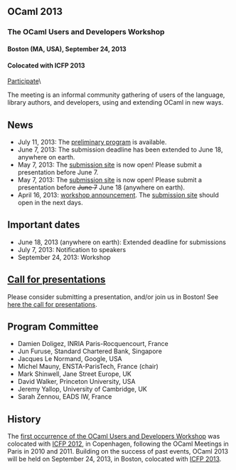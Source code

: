 OCaml 2013
----------

### The OCaml Users and Developers Workshop

#### Boston (MA, USA), September 24, 2013

#### Colocated with ICFP 2013

[Participate](http://icfpconference.org/icfp2013/)\

The meeting is an informal community gathering of users of the language,
library authors, and developers, using and extending OCaml in new ways.

News
----

-   July 11, 2013: The [preliminary program](program.html) is available.
-   June 7, 2013: The submission deadline has been extended to June 18,
    anywhere on earth.
-   May 7, 2013: The [submission
    site](https://www.easychair.org/conferences/?conf=ocaml2013) is now
    open! Please submit a presentation before June 7.
-   May 7, 2013: The [submission
    site](https://www.easychair.org/conferences/?conf=ocaml2013) is now
    open! Please submit a presentation before ~~June 7~~ June 18
    (anywhere on earth).
-   April 16, 2013: [workshop announcement](call.html). The [submission
    site](talks/) should open in the next days.

Important dates
---------------

-   June 18, 2013 (anywhere on earth): Extended deadline for submissions
-   July 7, 2013: Notification to speakers
-   September 24, 2013: Workshop

[Call for presentations](call.html)
-----------------------------------

Please consider submitting a presentation, and/or join us in Boston! See
[here the call for presentations](call.html).

Program Committee
-----------------

-   Damien Doligez, INRIA Paris-Rocquencourt, France
-   Jun Furuse, Standard Chartered Bank, Singapore
-   Jacques Le Normand, Google, USA
-   Michel Mauny, ENSTA-ParisTech, France (chair)
-   Mark Shinwell, Jane Street Europe, UK
-   David Walker, Princeton University, USA
-   Jeremy Yallop, University of Cambridge, UK
-   Sarah Zennou, EADS IW, France

History
-------

The [first occurrence of the OCaml Users and Developers
Workshop](http://oud.ocaml.org/2012) was colocated with [ICFP
2012](http://icfpconference.org/icfp2012/), in Copenhagen, following the
OCaml Meetings in Paris in 2010 and 2011. Building on the success of
past events, OCaml 2013 will be held on September 24, 2013, in Boston,
colocated with [ICFP 2013](http://icfpconference.org/icfp2013/).
